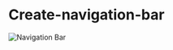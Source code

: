 # Create-navigation-bar
![Navigation Bar](https://github.com/adibmansuri511/task-04-navbar/assets/135020831/96c7985b-3713-457d-a4ae-572b054825c6)
